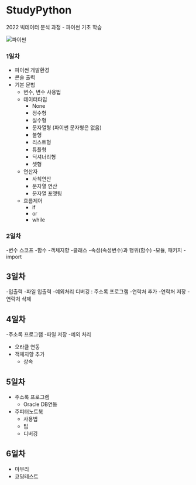 # StudyPython
2022 빅데이터 분석 과정 - 파이썬 기초 학습

![파이썬](./image/python_logo.png)
<!-- 
<img src='./image/python_logo.png' />  
-->

### 1일차
- 파이썬 개발환경
- 콘솔 출력
- 기본 문법
    - 변수, 변수 사용법
    - 데이터타입
        - None
        - 정수형
        - 실수형
        - 문자열형 (파이썬 문자형은 없음)
        - 불형
        - 리스트형
        - 튜플형
        - 딕셔너리형
        - 셋형
    - 연산자
        - 사칙연산
        - 문자열 연산
        - 문자열 포맷팅
    - 흐름제어
        - if    
        - or
        - while

### 2일차
-변수 스코프
-함수
-객체지향
    -클래스
    -속성(속성변수)과 행위(함수)
-모듈, 패키지
-import

## 3일차
-입출력
-파일 입출력
-예외처리
    디버깅
: 주소록 프로그램
    -연락처 추가
    -연락처 저장
    -연락처 삭제


## 4일차
-주소록 프로그램
    -파일 저장
    -예외 처리
- 오라클 연동
- 객체지향 추가
    - 상속


## 5일차
- 주소록 프로그램 
    - Oracle DB연동
- 주피터노트북
    - 사용법
    - 팁
    - 디버깅

## 6일차
- 마무리
- 코딩테스트